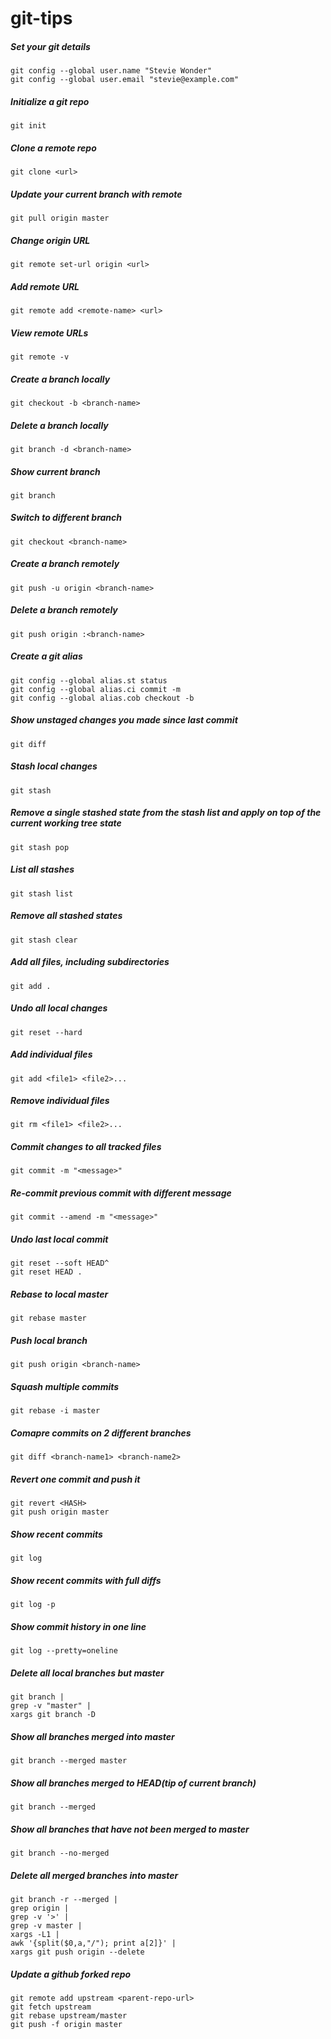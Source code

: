 # git-tips

##### Set your git details
```
git config --global user.name "Stevie Wonder"
git config --global user.email "stevie@example.com"
```
##### Initialize a git repo
```
git init
```
##### Clone a remote repo
```
git clone <url>
```
##### Update your current branch with remote
```
git pull origin master
```
##### Change origin URL
```
git remote set-url origin <url>
```
##### Add remote URL
```
git remote add <remote-name> <url>
```
##### View remote URLs
```
git remote -v
```
##### Create a branch locally
```
git checkout -b <branch-name>
```
##### Delete a branch locally
```
git branch -d <branch-name>
```
##### Show current branch
```
git branch
```
##### Switch to different branch
```
git checkout <branch-name>
```
##### Create a branch remotely
```
git push -u origin <branch-name>
```
##### Delete a branch remotely
```
git push origin :<branch-name>
```
##### Create a git alias
```
git config --global alias.st status
git config --global alias.ci commit -m
git config --global alias.cob checkout -b
```
##### Show unstaged changes you made since last commit
```
git diff
```
##### Stash local changes
```
git stash
```
##### Remove a single stashed state from the stash list and apply on top of the current working tree state
```
git stash pop
```
##### List all stashes
```
git stash list
```
##### Remove all stashed states
```
git stash clear
```
##### Add all files, including subdirectories
```
git add .
```
##### Undo all local changes
```
git reset --hard
```
##### Add individual files
```
git add <file1> <file2>...
```
##### Remove individual files
```
git rm <file1> <file2>...
```
##### Commit changes to all tracked files
```
git commit -m "<message>"
```
##### Re-commit previous commit with different message
```
git commit --amend -m "<message>"
```
##### Undo last local commit
```
git reset --soft HEAD^
git reset HEAD .
```
##### Rebase to local master
```
git rebase master
```
##### Push local branch
```
git push origin <branch-name>
```
##### Squash multiple commits
```
git rebase -i master
```
##### Comapre commits on 2 different branches
```
git diff <branch-name1> <branch-name2>
```
##### Revert one commit and push it
```
git revert <HASH>
git push origin master
```
##### Show recent commits
```
git log
```
##### Show recent commits with full diffs
```
git log -p
```
##### Show commit history in one line
```
git log --pretty=oneline
```
##### Delete all local branches but master
```
git branch | 
grep -v "master" | 
xargs git branch -D
```
##### Show all branches merged into master
```
git branch --merged master
```
##### Show all branches merged to HEAD(tip of current branch)
```
git branch --merged
```
##### Show all branches that have not been merged to master
```
git branch --no-merged
```
##### Delete all merged branches into master
```
git branch -r --merged |
grep origin |
grep -v '>' |
grep -v master |
xargs -L1 |
awk '{split($0,a,"/"); print a[2]}' |
xargs git push origin --delete
```
##### Update a github forked repo
```
git remote add upstream <parent-repo-url>
git fetch upstream
git rebase upstream/master
git push -f origin master
```





